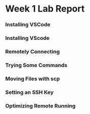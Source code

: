 # Week 1 Lab Report
### Installing VSCode
### Installing VScode
### Remotely Connecting
### Trying Some Commands
### Moving Files with scp
### Setting an SSH Key
### Optimizing Remote Running
